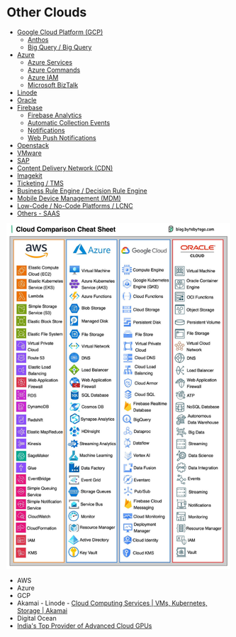 # Other Clouds

- [Google Cloud Platform (GCP)](cloud/others/google-cloud-platform-gcp.md)
    - [Anthos](anthos)
    - [Big Query / Big Query](bigquery-big-query)
- [Azure](azure/readme.md)
    - [Azure Services](azure/services)
    - [Azure Commands](azure/commands)
    - [Azure IAM](cloud/others/azure/iam.md)
    - [Microsoft BizTalk](cloud/others/azure/microsoft-biztalk.md)
- [Linode](cloud/others/linode.md)
- [Oracle](oracle)
- [Firebase](firebase/readme.md)
    - [Firebase Analytics](cloud/others/firebase/firebase-google-analytics.md)
    - [Automatic Collection Events](firebase/automatic-collected-events)
    - [Notifications](cloud/others/firebase/fcm-notifications.md)
    - [Web Push Notifications](cloud/others/firebase/web-push-notifications.md)
- [Openstack](openstack)
- [VMware](cloud/others/vmware.md)
- [SAP](cloud/others/sap.md)
- [Content Delivery Network (CDN)](cloud/others/cdn-content-delivery-network.md)
- [Imagekit](cloud/others/imagekit.md)
- [Ticketing / TMS](ticketing-tms)
- [Business Rule Engine / Decision Rule Engine](business-rule-engine)
- [Mobile Device Management (MDM)](cloud/others/mdm-mobile-device-management.md)
- [Low-Code / No-Code Platforms / LCNC](cloud/others/low-code-no-code-lcnc.md)
- [Others - SAAS](others-saas)

![cloud-comparision](../../media/Pasted%20image%2020231216002914.png)

- AWS
- Azure
- GCP
- Akamai - Linode - [Cloud Computing Services | VMs, Kubernetes, Storage | Akamai](https://www.linode.com/)
- Digital Ocean
- [India's Top Provider of Advanced Cloud GPUs](https://www.e2enetworks.com/)
